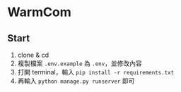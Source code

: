 # WarmCom

## Start
1. clone & cd
2. 複製檔案 `.env.example` 為 `.env`，並修改內容
3. 打開 terminal，輸入 `pip install -r requirements.txt`
4. 再輸入 `python manage.py runserver` 即可
